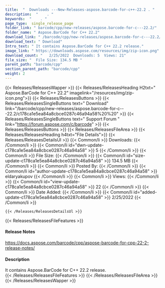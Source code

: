 ```yaml
---
title:  "  Downloads ---New-Releases-aspose.barcode-for-c++-22.2 . " 
description:  "    . " 
keywords:  "    . " 
page_type:  single_release_page
folder_link: " barcode/cpp/new-releases/aspose.barcode-for-c---22.2/"
folder_name: " Aspose.BarCode for C++ 22.2"
download_link: " /barcode/cpp/new-releases/aspose.barcode-for-c---22.2/c178ca1e5ea84a8cbce0287c46a94a58"
download_text: " Download"
Intro_text: " It contains Aspose.BarCode for C++ 22.2 release."
image_link: " https://downloads.aspose.com/resources/img/zip-icon.png"
download_count: "   2/25/2022  Downloads: 5  Views: 21"
file_size: "  File Size: 134.5 MB "
parent_path: "barcode/cpp"
section_parent_path: "barcode/cpp"
weight: 2 
---
```


{{< Releases/ReleasesWapper >}}
  {{< Releases/ReleasesHeading H2txt=" Aspose.BarCode for C++ 22.2" imagelink="/resources/img/zip-icon.png">}}
  {{< Releases/ReleasesButtons >}}
    {{< Releases/ReleasesSingleButtons text=" Download" link="/barcode/cpp/new-releases/aspose.barcode-for-c---22.2/c178ca1e5ea84a8cbce0287c46a94a58%20%20" >}}
    {{< Releases/ReleasesSingleButtons text=" Support Forum " link="https://forum.aspose.com/c/barcode" >}}
  {{< Releases/ReleasesButtons >}}
  {{< Releases/ReleasesFileArea >}}
    {{< Releases/ReleasesHeading h4txt="File Details">}}
    {{< Releases/ReleasesDetailsUl >}}
            {{< Common/li  >}} Downloads: {{< /Common/li >}} 
      {{< Common/li id="dwn-update-c178ca1e5ea84a8cbce0287c46a94a58" >}} 5 {{< /Common/li >}} 
      {{< Common/li  >}} File Size: {{< /Common/li >}} 
      {{< Common/li id="size-update-c178ca1e5ea84a8cbce0287c46a94a58" >}} 134.5 MB {{< /Common/li >}} 
      {{< Common/li  >}} Posted By: {{< /Common/li >}} 
      {{< Common/li id="author-update-c178ca1e5ea84a8cbce0287c46a94a58" >}} eldaryakupov {{< /Common/li >}} 
      {{< Common/li  >}} Views: {{< /Common/li >}} 
      {{< Common/li id="view-update-c178ca1e5ea84a8cbce0287c46a94a58" >}} 22 {{< /Common/li >}} 
      {{< Common/li  >}} Date Added: {{< /Common/li >}} 
      {{< Common/li id="added-update-c178ca1e5ea84a8cbce0287c46a94a58" >}} 2/25/2022 {{< /Common/li >}} 

    {{< /Releases/ReleasesDetailsUl >}}

  {{< Releases/ReleasesFileFeatures >}}
      <h4>Release Notes</h4><div><a href="https://docs.aspose.com/barcode/cpp/aspose-barcode-for-cpp-22-2-release-notes/">https://docs.aspose.com/barcode/cpp/aspose-barcode-for-cpp-22-2-release-notes/</a></div><h4>Description</h4><div class="HTMLDescription">It contains Aspose.BarCode for C++ 22.2 release.</div>
  {{< /Releases/ReleasesFileFeatures >}}
 {{< /Releases/ReleasesFileArea >}}
{{< /Releases/ReleasesWapper >}}


